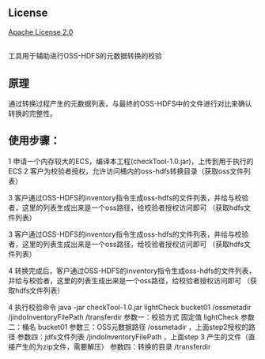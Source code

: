 ## License

[Apache License 2.0](https://www.apache.org/licenses/LICENSE-2.0.html)


## 
工具用于辅助进行OSS-HDFS的元数据转换的校验

## 原理
 通过转换过程产生的元数据列表，与最终的OSS-HDFS中的文件进行对比来确认转换的完整性。


## 使用步骤：
1 申请一个内存较大的ECS，编译本工程(checkTool-1.0.jar)，上传到用于执行的ECS   2 客户为校验者授权，允许访问桶内的oss-hdfs转换目录（获取oss文件列表）

3 客户通过OSS-HDFS的inventory指令生成oss-hdfs的文件列表，并给与校验者，这里的列表生成出来是一个oss路径，给校验者授权访问即可 （获取hdfs文件列表）

3 客户通过OSS-HDFS的inventory指令生成oss-hdfs的文件列表，并给与校验者，这里的列表生成出来是一个oss路径，给校验者授权访问即可 （获取hdfs文件列表）

4 转换完成后，客户通过OSS-HDFS的inventory指令生成oss-hdfs的文件列表，并给与校验者，这里的列表生成出来是一个oss路径，给校验者授权访问即可 （获取hdfs文件列表）

4 执行校验命令
 java -jar checkTool-1.0.jar lightCheck   bucket01 /ossmetadir  /jindoInventoryFilePath   /transferdir
 参数一：校验方式  固定值 lightCheck
 参数二：桶名  bucket01
 参数三：OSS元数据路径 /ossmetadir ，上面step2授权的路径
 参数四：jdfs文件列表 /jindoInventoryFilePath  ，上面step 3 产生的文件（直接产生的为zip文件，需要解压）
 参数四：转换的目录 /transferdir

  

